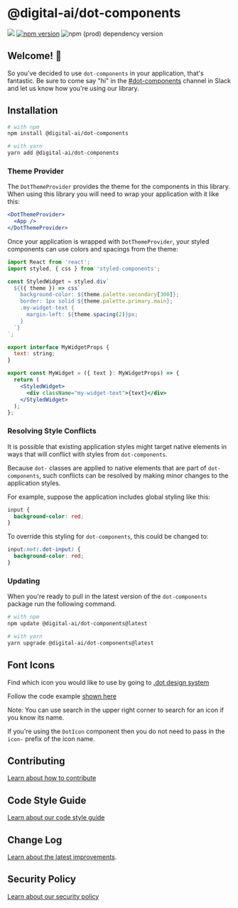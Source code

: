 # @digital-ai/dot-components

[![](https://img.shields.io/static/v1?label=slack&message=join%20us&color=blueviolet&style=flat&logo=slack)](https://digitalai.slack.com/app_redirect?channel=dot-components)
[![npm version](https://badge.fury.io/js/%40digital-ai%2Fdot-components.svg)](https://badge.fury.io/js/%40digital-ai%2Fdot-components)
![npm (prod) dependency version](https://img.shields.io/npm/dependency-version/@digital-ai/dot-components/@material-ui/core?label=%40material-ui)

<!-- [![Quality Gate Status](https://sonarqube.digital.ai/api/project_badges/measure?project=digital-ai_dot-components&metric=alert_status)](https://sonarqube.digital.ai/dashboard?id=digital-ai_dot-components)
[![Maintainability Rating](https://sonarqube.digital.ai/api/project_badges/measure?project=digital-ai_dot-components&metric=sqale_rating)](https://sonarqube.digital.ai/dashboard?id=digital-ai_dot-components)
[![Reliability Rating](https://sonarqube.digital.ai/api/project_badges/measure?project=digital-ai_dot-components&metric=reliability_rating)](https://sonarqube.digital.ai/dashboard?id=digital-ai_dot-components)
[![Security Rating](https://sonarqube.digital.ai/api/project_badges/measure?project=digital-ai_dot-components&metric=security_rating)](https://sonarqube.digital.ai/dashboard?id=digital-ai_dot-components)
[![Vulnerabilities](https://sonarqube.digital.ai/api/project_badges/measure?project=digital-ai_dot-components&metric=vulnerabilities)](https://sonarqube.digital.ai/dashboard?id=digital-ai_dot-components) -->

## Welcome! 👋

So you've decided to use `dot-components` in your application, that's fantastic. Be sure to come say "hi" in the [#dot-components](https://app.slack.com/client/T02GN6UQX/C01GVS9T7GV) channel in Slack and let us know how you're using our library.

## Installation

```sh
# with npm
npm install @digital-ai/dot-components

# with yarn
yarn add @digital-ai/dot-components
```

### Theme Provider

The `DotThemeProvider` provides the theme for the components in this library. When using this library you will need to wrap your application with it like this:

```jsx
<DotThemeProvider>
  <App />
</DotThemeProvider>
```

Once your application is wrapped with `DotThemeProvider`, your styled components can use colors and spacings from the theme:

```jsx
import React from 'react';
import styled, { css } from 'styled-components';

const StyledWidget = styled.div`
  ${({ theme }) => css`
    background-color: ${theme.palette.secondary[300]};
    border: 1px solid ${theme.palette.primary.main};
    .my-widget-text {
      margin-left: ${theme.spacing(2)}px;
    }
  `}
`;

export interface MyWidgetProps {
  text: string;
}

export const MyWidget = ({ text }: MyWidgetProps) => {
  return (
    <StyledWidget>
      <div className="my-widget-text">{text}</div>
    </StyledWidget>
  );
};
```

### Resolving Style Conflicts

It is possible that existing application styles might target native elements in ways that will conflict with styles from `dot-components`.

Because `dot-` classes are applied to native elements that are part of `dot-components`, such conflicts can be resolved by making minor changes to the application styles.

For example, suppose the application includes global styling like this:

```css
input {
  background-color: red;
}
```

To override this styling for `dot-components`, this could be changed to:

```css
input:not(.dot-input) {
  background-color: red;
}
```

### Updating

When you're ready to pull in the latest version of the `dot-components` package run the following command.

```sh
# with npm
npm update @digital-ai/dot-components@latest

# with yarn
yarn upgrade @digital-ai/dot-components@latest
```

## Font Icons

Find which icon you would like to use by going to [.dot design system](https://zeroheight.com/4a9ac476a/p/13a447-icons/b/43c8ca)

Follow the code example [shown here](https://digital-ai.github.io/dot-components/?path=/docs/components-icon--default)

Note: You can use search in the upper right corner to search for an icon if you know its name.

If you're using the `DotIcon` component then you do not need to pass in the `icon-` prefix of the icon name.

## Contributing

[Learn about how to contribute](https://zeroheight.com/4a9ac476a/p/50279a-developers/b/631dc3)

## Code Style Guide

[Learn about our code style guide](https://zeroheight.com/4a9ac476a/p/50279a-developers/b/75551c)

## Change Log

[Learn about the latest improvements](https://zeroheight.com/4a9ac476a/p/50279a-developers/b/95a7cc).

## Security Policy

[Learn about our security policy](https://zeroheight.com/4a9ac476a/p/50279a-developers/b/098239)
